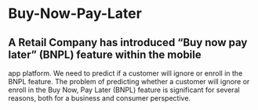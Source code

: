 # Buy-Now-Pay-Later

## A Retail Company has introduced “Buy now pay later” (BNPL) feature within the mobile
app platform. We need to predict if a customer will ignore or enroll in the BNPL feature.
The problem of predicting whether a customer will ignore or enroll in the Buy Now, Pay
Later (BNPL) feature is significant for several reasons, both for a business and
consumer perspective.

